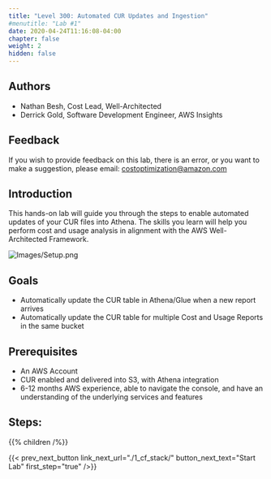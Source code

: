 ```yaml
---
title: "Level 300: Automated CUR Updates and Ingestion"
#menutitle: "Lab #1"
date: 2020-04-24T11:16:08-04:00
chapter: false
weight: 2
hidden: false
---
```

## Authors
- Nathan Besh, Cost Lead, Well-Architected
- Derrick Gold, Software Development Engineer, AWS Insights

## Feedback
If you wish to provide feedback on this lab, there is an error, or you want to make a suggestion, please email: costoptimization@amazon.com

## Introduction
 This hands-on lab will guide you through the steps to enable automated updates of your CUR files into Athena. The skills you learn will help you perform cost and usage analysis in alignment with the AWS Well-Architected Framework.

![Images/Setup.png](/Cost/300_Automated_CUR_Updates_and_Ingestion/Images/Setup.png)

## Goals
- Automatically update the CUR table in Athena/Glue when a new report arrives
- Automatically update the CUR table for multiple Cost and Usage Reports in the same bucket


## Prerequisites
- An AWS Account
- CUR enabled and delivered into S3, with Athena integration
- 6-12 months AWS experience, able to navigate the console, and have an understanding of the underlying services and features


## Steps:
{{% children  /%}}

{{< prev_next_button link_next_url="./1_cf_stack/" button_next_text="Start Lab" first_step="true" />}}
